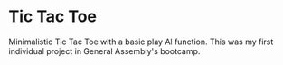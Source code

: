 <h1>Tic Tac Toe</h1>
<p>Minimalistic Tic Tac Toe with a basic play Al function. This was my first individual project in General Assembly's bootcamp.</p>
